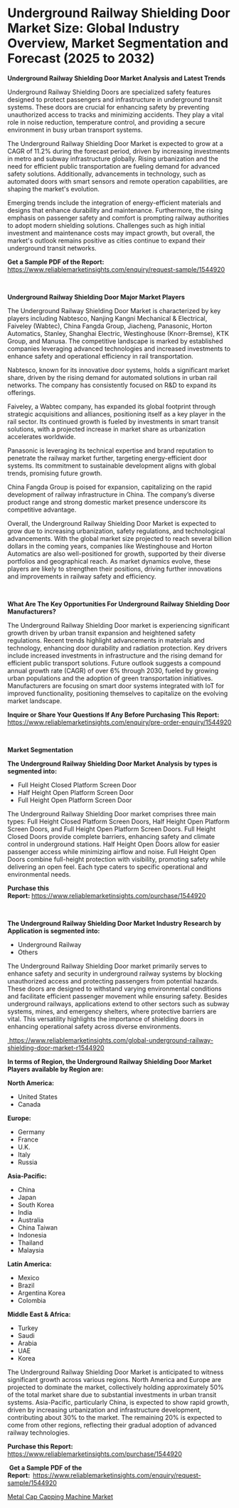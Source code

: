 <p><h1>Underground Railway Shielding Door Market Size: Global Industry Overview, Market Segmentation and Forecast (2025 to 2032)</h1></p><p><strong>Underground Railway Shielding Door Market Analysis and Latest Trends</strong></p>
<p><p>Underground Railway Shielding Doors are specialized safety features designed to protect passengers and infrastructure in underground transit systems. These doors are crucial for enhancing safety by preventing unauthorized access to tracks and minimizing accidents. They play a vital role in noise reduction, temperature control, and providing a secure environment in busy urban transport systems.</p><p>The Underground Railway Shielding Door Market is expected to grow at a CAGR of 11.2% during the forecast period, driven by increasing investments in metro and subway infrastructure globally. Rising urbanization and the need for efficient public transportation are fueling demand for advanced safety solutions. Additionally, advancements in technology, such as automated doors with smart sensors and remote operation capabilities, are shaping the market's evolution.</p><p>Emerging trends include the integration of energy-efficient materials and designs that enhance durability and maintenance. Furthermore, the rising emphasis on passenger safety and comfort is prompting railway authorities to adopt modern shielding solutions. Challenges such as high initial investment and maintenance costs may impact growth, but overall, the market's outlook remains positive as cities continue to expand their underground transit networks.</p></p>
<p><strong>Get a Sample PDF of the Report:&nbsp;</strong> <a href="https://www.reliablemarketinsights.com/enquiry/request-sample/1544920?utm_campaign=2984&utm_medium=2&utm_source=Github&utm_content=ia&utm_term=11042025&utm_id=underground-railway-shielding-door">https://www.reliablemarketinsights.com/enquiry/request-sample/1544920</a></p>
<p>&nbsp;</p>
<p><strong>Underground Railway Shielding Door Major Market Players</strong></p>
<p><p>The Underground Railway Shielding Door Market is characterized by key players including Nabtesco, Nanjing Kangni Mechanical & Electrical, Faiveley (Wabtec), China Fangda Group, Jiacheng, Panasonic, Horton Automatics, Stanley, Shanghai Electric, Westinghouse (Knorr-Bremse), KTK Group, and Manusa. The competitive landscape is marked by established companies leveraging advanced technologies and increased investments to enhance safety and operational efficiency in rail transportation.</p><p>Nabtesco, known for its innovative door systems, holds a significant market share, driven by the rising demand for automated solutions in urban rail networks. The company has consistently focused on R&D to expand its offerings. </p><p>Faiveley, a Wabtec company, has expanded its global footprint through strategic acquisitions and alliances, positioning itself as a key player in the rail sector. Its continued growth is fueled by investments in smart transit solutions, with a projected increase in market share as urbanization accelerates worldwide.</p><p>Panasonic is leveraging its technical expertise and brand reputation to penetrate the railway market further, targeting energy-efficient door systems. Its commitment to sustainable development aligns with global trends, promising future growth.</p><p>China Fangda Group is poised for expansion, capitalizing on the rapid development of railway infrastructure in China. The company’s diverse product range and strong domestic market presence underscore its competitive advantage.</p><p>Overall, the Underground Railway Shielding Door Market is expected to grow due to increasing urbanization, safety regulations, and technological advancements. With the global market size projected to reach several billion dollars in the coming years, companies like Westinghouse and Horton Automatics are also well-positioned for growth, supported by their diverse portfolios and geographical reach. As market dynamics evolve, these players are likely to strengthen their positions, driving further innovations and improvements in railway safety and efficiency.</p></p>
<p>&nbsp;</p>
<p><strong>What Are The Key Opportunities For Underground Railway Shielding Door Manufacturers?</strong></p>
<p><p>The Underground Railway Shielding Door market is experiencing significant growth driven by urban transit expansion and heightened safety regulations. Recent trends highlight advancements in materials and technology, enhancing door durability and radiation protection. Key drivers include increased investments in infrastructure and the rising demand for efficient public transport solutions. Future outlook suggests a compound annual growth rate (CAGR) of over 6% through 2030, fueled by growing urban populations and the adoption of green transportation initiatives. Manufacturers are focusing on smart door systems integrated with IoT for improved functionality, positioning themselves to capitalize on the evolving market landscape.</p></p>
<p><strong>Inquire or Share Your Questions If Any Before Purchasing This Report:</strong> <a href="https://www.reliablemarketinsights.com/enquiry/pre-order-enquiry/1544920?utm_campaign=2984&utm_medium=2&utm_source=Github&utm_content=ia&utm_term=11042025&utm_id=underground-railway-shielding-door">https://www.reliablemarketinsights.com/enquiry/pre-order-enquiry/1544920</a></p>
<p>&nbsp;</p>
<p><strong>Market Segmentation</strong></p>
<p><strong>The Underground Railway Shielding Door Market Analysis by types is segmented into:</strong></p>
<p><ul><li>Full Height Closed Platform Screen Door</li><li>Half Height Open Platform Screen Door</li><li>Full Height Open Platform Screen Door</li></ul></p>
<p><p>The Underground Railway Shielding Door market comprises three main types: Full Height Closed Platform Screen Doors, Half Height Open Platform Screen Doors, and Full Height Open Platform Screen Doors. Full Height Closed Doors provide complete barriers, enhancing safety and climate control in underground stations. Half Height Open Doors allow for easier passenger access while minimizing airflow and noise. Full Height Open Doors combine full-height protection with visibility, promoting safety while delivering an open feel. Each type caters to specific operational and environmental needs.</p></p>
<p><strong>Purchase this Report:&nbsp;</strong><a href="https://www.reliablemarketinsights.com/purchase/1544920?utm_campaign=2984&utm_medium=2&utm_source=Github&utm_content=ia&utm_term=11042025&utm_id=underground-railway-shielding-door">https://www.reliablemarketinsights.com/purchase/1544920</a></p>
<p>&nbsp;</p>
<p><strong>The Underground Railway Shielding Door Market Industry Research by Application is segmented into:</strong></p>
<p><ul><li>Underground Railway</li><li>Others</li></ul></p>
<p><p>The Underground Railway Shielding Door market primarily serves to enhance safety and security in underground railway systems by blocking unauthorized access and protecting passengers from potential hazards. These doors are designed to withstand varying environmental conditions and facilitate efficient passenger movement while ensuring safety. Besides underground railways, applications extend to other sectors such as subway systems, mines, and emergency shelters, where protective barriers are vital. This versatility highlights the importance of shielding doors in enhancing operational safety across diverse environments.</p></p>
<p><a href="https://www.reliablemarketinsights.com/global-underground-railway-shielding-door-market-r1544920?utm_campaign=2984&utm_medium=2&utm_source=Github&utm_content=ia&utm_term=11042025&utm_id=underground-railway-shielding-door">&nbsp;https://www.reliablemarketinsights.com/global-underground-railway-shielding-door-market-r1544920</a></p>
<p><strong>In terms of Region, the Underground Railway Shielding Door Market Players available by Region are:</strong></p>
<p>
    <p> <strong> North America: </strong>
        <ul>
            <li>United States</li>
            <li>Canada</li>
        </ul>
        </p> 
    <p> <strong> Europe: </strong>
        <ul>
            <li>Germany</li>
            <li>France</li>
            <li>U.K.</li>
            <li>Italy</li>
            <li>Russia</li>
        </ul>
        </p> 
    <p> <strong> Asia-Pacific: </strong>
        <ul>
            <li>China</li>
            <li>Japan</li>
            <li>South Korea</li>
            <li>India</li>
            <li>Australia</li>
            <li>China Taiwan</li>
            <li>Indonesia</li>
            <li>Thailand</li>
            <li>Malaysia</li>
        </ul>
        </p> 
    <p> <strong> Latin America: </strong>
        <ul>
            <li>Mexico</li>
            <li>Brazil</li>
            <li>Argentina Korea</li>
            <li>Colombia</li>
        </ul>
        </p> 
    <p> <strong> Middle East & Africa: </strong>
        <ul>
            <li>Turkey</li>
            <li>Saudi</li>
            <li>Arabia</li>
            <li>UAE</li>
            <li>Korea</li>
        </ul>
    </p>
    </p>
<p><p>The Underground Railway Shielding Door Market is anticipated to witness significant growth across various regions. North America and Europe are projected to dominate the market, collectively holding approximately 50% of the total market share due to substantial investments in urban transit systems. Asia-Pacific, particularly China, is expected to show rapid growth, driven by increasing urbanization and infrastructure development, contributing about 30% to the market. The remaining 20% is expected to come from other regions, reflecting their gradual adoption of advanced railway technologies.</p></p>
<p><strong>Purchase this Report: </strong><a href="https://www.reliablemarketinsights.com/purchase/1544920?utm_campaign=2984&utm_medium=2&utm_source=Github&utm_content=ia&utm_term=11042025&utm_id=underground-railway-shielding-door">https://www.reliablemarketinsights.com/purchase/1544920</a></p>
<p>&nbsp;<strong>Get a Sample PDF of the Report:&nbsp;&nbsp;</strong><a href="https://www.reliablemarketinsights.com/enquiry/request-sample/1544920?utm_campaign=2984&utm_medium=2&utm_source=Github&utm_content=ia&utm_term=11042025&utm_id=underground-railway-shielding-door">https://www.reliablemarketinsights.com/enquiry/request-sample/1544920</a></p>
<p><strong></strong></p>
<p><p><a href="https://github.com/MarciaRunte/Market-Research-Report-List-2/blob/main/metal-cap-capping-machine-market.md?utm_campaign=2984&utm_medium=2&utm_source=Github&utm_content=ia&utm_term=11042025&utm_id=underground-railway-shielding-door">Metal Cap Capping Machine Market</a></p></p>